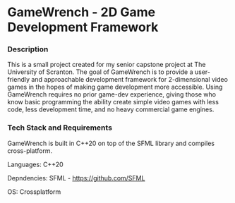 # GameWrench - 2D Game Development Framework

### Description
This is a small project created for my senior capstone project at The University of Scranton. The goal of GameWrench is to provide a user-friendly and approachable development framework for 2-dimensional video games in the hopes of making game development more accessible. Using GameWrench requires no prior game-dev experience, giving those who know basic programming the ability create simple video games with less code, less development time, and no heavy commercial game engines. 

### Tech Stack and Requirements
GameWrench is built in C++20 on top of the SFML library and compiles cross-platform.

Languages: C++20

Depndencies: SFML - https://github.com/SFML

OS: Crossplatform
